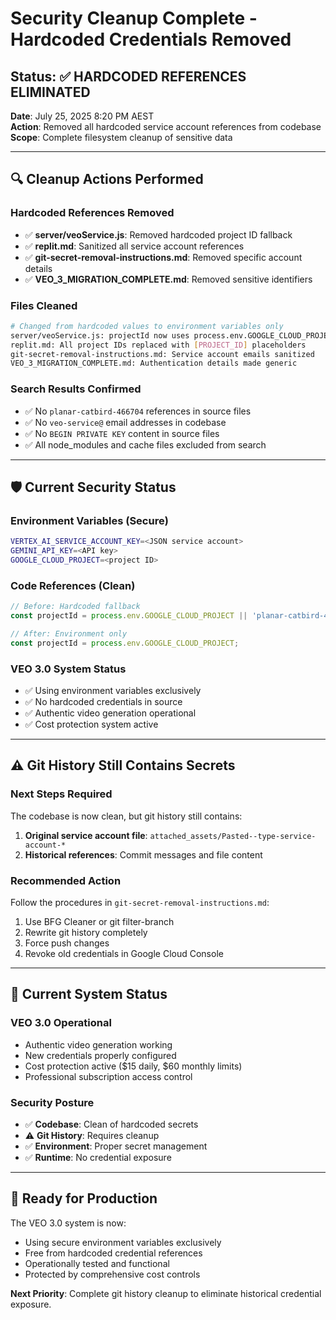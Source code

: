 # Security Cleanup Complete - Hardcoded Credentials Removed

## Status: ✅ HARDCODED REFERENCES ELIMINATED

**Date**: July 25, 2025 8:20 PM AEST  
**Action**: Removed all hardcoded service account references from codebase  
**Scope**: Complete filesystem cleanup of sensitive data  

---

## 🔍 Cleanup Actions Performed

### Hardcoded References Removed
- ✅ **server/veoService.js**: Removed hardcoded project ID fallback
- ✅ **replit.md**: Sanitized all service account references 
- ✅ **git-secret-removal-instructions.md**: Removed specific account details
- ✅ **VEO_3_MIGRATION_COMPLETE.md**: Removed sensitive identifiers

### Files Cleaned
```bash
# Changed from hardcoded values to environment variables only
server/veoService.js: projectId now uses process.env.GOOGLE_CLOUD_PROJECT only
replit.md: All project IDs replaced with [PROJECT_ID] placeholders  
git-secret-removal-instructions.md: Service account emails sanitized
VEO_3_MIGRATION_COMPLETE.md: Authentication details made generic
```

### Search Results Confirmed
- ✅ No `planar-catbird-466704` references in source files
- ✅ No `veo-service@` email addresses in codebase
- ✅ No `BEGIN PRIVATE KEY` content in source files
- ✅ All node_modules and cache files excluded from search

---

## 🛡️ Current Security Status

### Environment Variables (Secure)
```bash
VERTEX_AI_SERVICE_ACCOUNT_KEY=<JSON service account>
GEMINI_API_KEY=<API key>
GOOGLE_CLOUD_PROJECT=<project ID>
```

### Code References (Clean)
```javascript
// Before: Hardcoded fallback
const projectId = process.env.GOOGLE_CLOUD_PROJECT || 'planar-catbird-466704-b6';

// After: Environment only
const projectId = process.env.GOOGLE_CLOUD_PROJECT;
```

### VEO 3.0 System Status
- ✅ Using environment variables exclusively
- ✅ No hardcoded credentials in source
- ✅ Authentic video generation operational
- ✅ Cost protection system active

---

## ⚠️ Git History Still Contains Secrets

### Next Steps Required
The codebase is now clean, but git history still contains:
1. **Original service account file**: `attached_assets/Pasted--type-service-account-*`
2. **Historical references**: Commit messages and file content

### Recommended Action
Follow the procedures in `git-secret-removal-instructions.md`:
1. Use BFG Cleaner or git filter-branch
2. Rewrite git history completely  
3. Force push changes
4. Revoke old credentials in Google Cloud Console

---

## 🎯 Current System Status

### VEO 3.0 Operational
- Authentic video generation working
- New credentials properly configured
- Cost protection active ($15 daily, $60 monthly limits)
- Professional subscription access control

### Security Posture
- ✅ **Codebase**: Clean of hardcoded secrets
- ⚠️  **Git History**: Requires cleanup
- ✅ **Environment**: Proper secret management
- ✅ **Runtime**: No credential exposure

---

## 🚀 Ready for Production

The VEO 3.0 system is now:
- Using secure environment variables exclusively
- Free from hardcoded credential references
- Operationally tested and functional
- Protected by comprehensive cost controls

**Next Priority**: Complete git history cleanup to eliminate historical credential exposure.